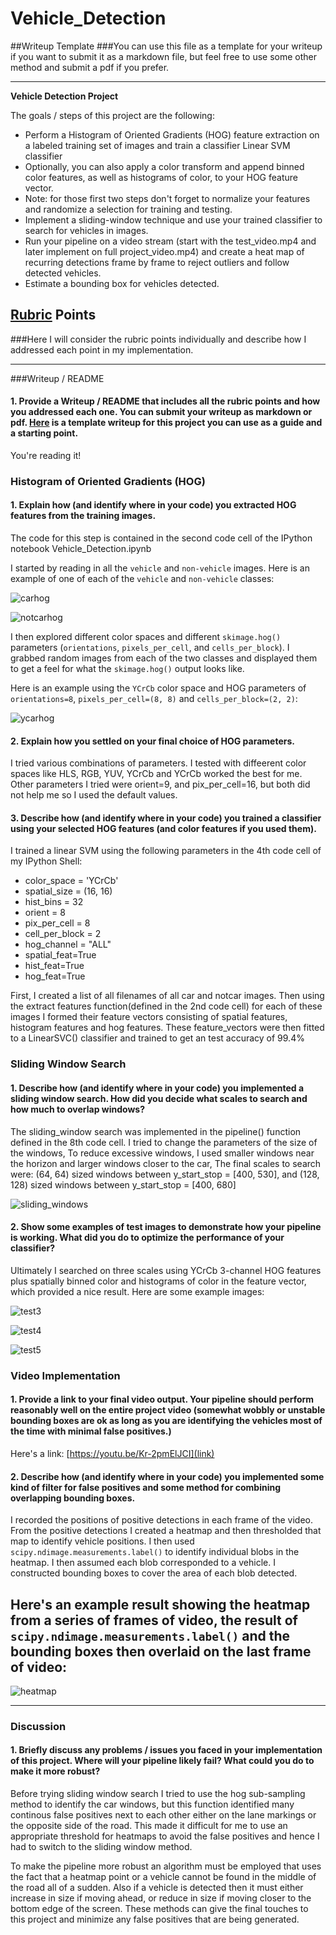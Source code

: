 # Vehicle_Detection

##Writeup Template
###You can use this file as a template for your writeup if you want to submit it as a markdown file, but feel free to use some other method and submit a pdf if you prefer.

---

**Vehicle Detection Project**

The goals / steps of this project are the following:

* Perform a Histogram of Oriented Gradients (HOG) feature extraction on a labeled training set of images and train a classifier Linear SVM classifier
* Optionally, you can also apply a color transform and append binned color features, as well as histograms of color, to your HOG feature vector. 
* Note: for those first two steps don't forget to normalize your features and randomize a selection for training and testing.
* Implement a sliding-window technique and use your trained classifier to search for vehicles in images.
* Run your pipeline on a video stream (start with the test_video.mp4 and later implement on full project_video.mp4) and create a heat map of recurring detections frame by frame to reject outliers and follow detected vehicles.
* Estimate a bounding box for vehicles detected.

[//]: # (Image References)
[image1]: ./examples/car_not_car.png
[image2]: ./examples/HOG_example.jpg
[image3]: ./examples/sliding_windows.jpg
[image4]: ./examples/sliding_window.jpg
[image5]: ./examples/bboxes_and_heat.png
[image6]: ./examples/labels_map.png
[image7]: ./examples/output_bboxes.png
[video1]: ./project_video.mp4

## [Rubric](https://review.udacity.com/#!/rubrics/513/view) Points
###Here I will consider the rubric points individually and describe how I addressed each point in my implementation.  

---
###Writeup / README

#### 1. Provide a Writeup / README that includes all the rubric points and how you addressed each one.  You can submit your writeup as markdown or pdf.  [Here](https://github.com/udacity/CarND-Vehicle-Detection/blob/master/writeup_template.md) is a template writeup for this project you can use as a guide and a starting point.  

You're reading it!

### Histogram of Oriented Gradients (HOG)

#### 1. Explain how (and identify where in your code) you extracted HOG features from the training images.

The code for this step is contained in the second code cell of the IPython notebook Vehicle_Detection.ipynb

I started by reading in all the `vehicle` and `non-vehicle` images.  Here is an example of one of each of the `vehicle` and `non-vehicle` classes:

![carhog](https://user-images.githubusercontent.com/26694585/27286431-bd324bbe-551d-11e7-9fbd-e266148b43cd.jpg)

![notcarhog](https://user-images.githubusercontent.com/26694585/27286435-bfb9fbfc-551d-11e7-858e-6aebe1d7939d.jpg)


I then explored different color spaces and different `skimage.hog()` parameters (`orientations`, `pixels_per_cell`, and `cells_per_block`).  I grabbed random images from each of the two classes and displayed them to get a feel for what the `skimage.hog()` output looks like.

Here is an example using the `YCrCb` color space and HOG parameters of `orientations=8`, `pixels_per_cell=(8, 8)` and `cells_per_block=(2, 2)`:


![ycarhog](https://user-images.githubusercontent.com/26694585/27286455-d4ab255e-551d-11e7-88f3-3fedd0160f78.jpg)

#### 2. Explain how you settled on your final choice of HOG parameters.

I tried various combinations of parameters. I tested with diffeerent color spaces like HLS, RGB, YUV, YCrCb and YCrCb worked the best for me. Other parameters I tried were orient=9, and pix_per_cell=16, but both did not help me so I used the default values.

#### 3. Describe how (and identify where in your code) you trained a classifier using your selected HOG features (and color features if you used them).

I trained a linear SVM using the following parameters in the 4th code cell of my IPython Shell:

* color_space = 'YCrCb'
* spatial_size = (16, 16)
* hist_bins = 32
* orient = 8
* pix_per_cell = 8
* cell_per_block = 2
* hog_channel = "ALL"
* spatial_feat=True
* hist_feat=True
* hog_feat=True

First, I created a list of all filenames of all car and notcar images. Then using the extract features function(defined in the 2nd code cell) for each of these images I formed their feature vectors consisting of spatial features, histogram features and hog features. These feature_vectors were then fitted to a LinearSVC() classifier and trained to get an test accuracy of 99.4%


### Sliding Window Search

#### 1. Describe how (and identify where in your code) you implemented a sliding window search.  How did you decide what scales to search and how much to overlap windows?

The sliding_window search was implemented in the pipeline() function defined in the 8th code cell.
I tried to change the parameters of the size of the windows, To reduce excessive windows, I used smaller windows near the horizon and larger windows closer to the car, The final scales to search were: (64, 64) sized windows between y_start_stop = [400, 530], and (128, 128) sized windows between y_start_stop = [400, 680]

![sliding_windows](https://user-images.githubusercontent.com/26694585/27286486-f37b574c-551d-11e7-94a3-c91c6872625c.jpg)


#### 2. Show some examples of test images to demonstrate how your pipeline is working.  What did you do to optimize the performance of your classifier?
 
Ultimately I searched on three scales using YCrCb 3-channel HOG features plus spatially binned color and histograms of color in the feature vector, which provided a nice result.  Here are some example images:

![test3](https://user-images.githubusercontent.com/26694585/27286518-0ddd108a-551e-11e7-9a86-5376473927ca.jpg)

![test4](https://user-images.githubusercontent.com/26694585/27286522-0fd50474-551e-11e7-845d-5f2f4fac1441.jpg)

![test5](https://user-images.githubusercontent.com/26694585/27286523-11d7c63a-551e-11e7-8bb0-33f6e82d640d.jpg)

### Video Implementation

#### 1. Provide a link to your final video output.  Your pipeline should perform reasonably well on the entire project video (somewhat wobbly or unstable bounding boxes are ok as long as you are identifying the vehicles most of the time with minimal false positives.)
Here's a link: [https://youtu.be/Kr-2pmElJCI](link)


#### 2. Describe how (and identify where in your code) you implemented some kind of filter for false positives and some method for combining overlapping bounding boxes.

I recorded the positions of positive detections in each frame of the video.  From the positive detections I created a heatmap and then thresholded that map to identify vehicle positions.  I then used `scipy.ndimage.measurements.label()` to identify individual blobs in the heatmap.  I then assumed each blob corresponded to a vehicle.  I constructed bounding boxes to cover the area of each blob detected.  

## Here's an example result showing the heatmap from a series of frames of video, the result of `scipy.ndimage.measurements.label()` and the bounding boxes then overlaid on the last frame of video:

![heatmap](https://user-images.githubusercontent.com/26694585/27286593-5ed53e54-551e-11e7-8ce6-250ba87635c8.jpg)



---

### Discussion

#### 1. Briefly discuss any problems / issues you faced in your implementation of this project.  Where will your pipeline likely fail?  What could you do to make it more robust?

Before trying sliding window search I tried to use the hog sub-sampling method to identify the car windows, but this function identified many continous false positives next to each other either on the lane markings or the opposite side of the road. This made it difficult for me to use an appropriate threshold for heatmaps to avoid the false positives and hence I had to switch to the sliding window method.

To make the pipeline more robust an algorithm must be employed that uses the fact that a heatmap point or a vehicle cannot be found in the middle of the road all of a sudden. Also if a vehicle is detected then it must either increase in size if moving ahead, or reduce in size if moving closer to the bottom edge of the screen. These methods can give the final touches to this project and minimize any false positives that are being generated.

